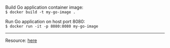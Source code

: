 Build Go application container image:  
`$ docker build -t my-go-image .`  

Run Go application on host port 8080:  
`$ docker run -it -p 8080:8080 my-go-image`  

---
Resource: [here](https://tutorialedge.net/docker/docker-for-go-developers/#a-simple-example)
